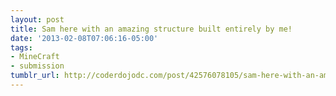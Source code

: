 ```yaml
---
layout: post
title: Sam here with an amazing structure built entirely by me!
date: '2013-02-08T07:06:16-05:00'
tags:
- MineCraft
- submission
tumblr_url: http://coderdojodc.com/post/42576078105/sam-here-with-an-amazing-structure-built-entirely-by
---
```

